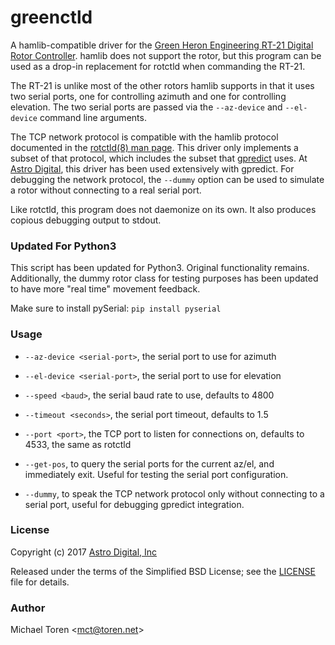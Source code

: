 # greenctld

A hamlib-compatible driver for the [Green Heron Engineering RT-21 Digital Rotor
Controller](https://www.greenheronengineering.com/prod_documents/controllers/docs/RT-21_Manual_current.pdf).
hamlib does not support the rotor, but this program can be used as a drop-in
replacement for rotctld when commanding the RT-21.

The RT-21 is unlike most of the other rotors hamlib supports in that it uses
two serial ports, one for controlling azimuth and one for controlling
elevation.  The two serial ports are passed via the ```--az-device``` and
```--el-device``` command line arguments.

The TCP network protocol is compatible with the hamlib protocol documented in
the [rotctld(8) man
page](http://manpages.ubuntu.com/manpages/zesty/man8/rotctld.8.html).  This
driver only implements a subset of that protocol, which includes the subset
that [gpredict](http://gpredict.oz9aec.net/) uses.  At [Astro
Digital](https://astrodigital.com/), this driver has been used extensively with
gpredict.  For debugging the network protocol, the ```--dummy``` option can be
used to simulate a rotor without connecting to a real serial port.

Like rotctld, this program does not daemonize on its own.  It also produces
copious debugging output to stdout.

### Updated For Python3
This script has been updated for Python3. Original functionality remains. 
Additionally, the dummy rotor class for testing purposes has been 
updated to have more "real time" movement feedback.

Make sure to install pySerial:
```pip install pyserial```

### Usage

 * ```--az-device <serial-port>```, the serial port to use for azimuth

 * ```--el-device <serial-port>```, the serial port to use for elevation

 * ```--speed <baud>```, the serial baud rate to use, defaults to 4800

 * ```--timeout <seconds>```, the serial port timeout, defaults to 1.5

 * ```--port <port>```, the TCP port to listen for connections on, defaults to 4533, the same as rotctld

 * ```--get-pos```, to query the serial ports for the current az/el, and immediately exit.  Useful for testing the serial port configuration.

 * ```--dummy```, to speak the TCP network protocol only without connecting to a serial port, useful for debugging gpredict integration.

### License

Copyright (c) 2017 [Astro Digital, Inc](https://astrodigital.com/)

Released under the terms of the Simplified BSD License; see the [LICENSE](LICENSE) file for details.

### Author

Michael Toren &lt;mct@toren.net&gt;
